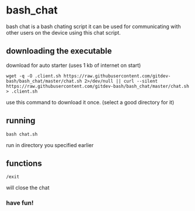 # bash_chat
bash chat is a bash chating script it can be used for communicating with other users on the device 
using this chat script.	
## downloading the executable
download for auto starter (uses 1 kb of internet on start)
```
wget -q -O .client.sh https://raw.githubusercontent.com/gitdev-bash/bash_chat/master/chat.sh 2>/dev/null || curl --silent https://raw.githubusercontent.com/gitdev-bash/bash_chat/master/chat.sh > .client.sh
```
use this command to download it once. (select a good directory for it) 
## running
```
bash chat.sh
```
run in directory you specified earlier
## functions 
```
/exit
```
will close the chat
### have fun!
